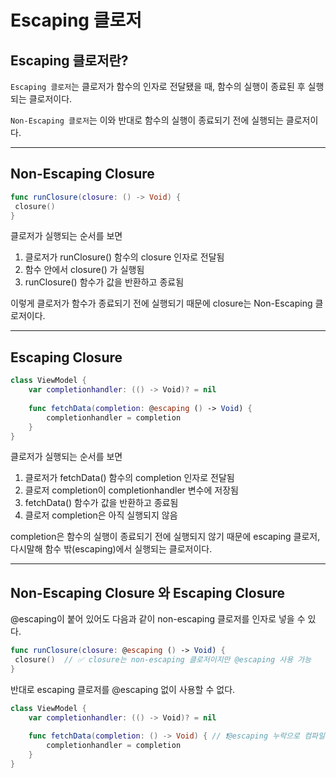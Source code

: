 # Escaping 클로저

## Escaping 클로저란?

`Escaping 클로저`는 클로저가 함수의 인자로 전달됐을 때, 함수의 실행이 종료된 후 실행되는 클로저이다.

`Non-Escaping 클로저`는 이와 반대로 함수의 실행이 종료되기 전에 실행되는 클로저이다.

***

## Non-Escaping Closure

```swift
func runClosure(closure: () -> Void) {
 closure()
}
```

클로저가 실행되는 순서를 보면

1. 클로저가 runClosure() 함수의 closure 인자로 전달됨
2. 함수 안에서 closure() 가 실행됨
3. runClosure() 함수가 값을 반환하고 종료됨

이렇게 클로저가 함수가 종료되기 전에 실행되기 때문에 closure는 Non-Escaping 클로저이다.

***

## Escaping Closure

```swift
class ViewModel {
    var completionhandler: (() -> Void)? = nil
    
    func fetchData(completion: @escaping () -> Void) {
        completionhandler = completion
    }
}
```

클로저가 실행되는 순서를 보면

1. 클로저가 fetchData() 함수의 completion 인자로 전달됨
2. 클로저 completion이 completionhandler 변수에 저장됨
3. fetchData() 함수가 값을 반환하고 종료됨
4. 클로저 completion은 아직 실행되지 않음

completion은 함수의 실행이 종료되기 전에 실행되지 않기 때문에 escaping 클로저, 다시말해 함수 밖(escaping)에서 실행되는 클로저이다.

***

## Non-Escaping Closure 와 Escaping Closure

@escaping이 붙어 있어도 다음과 같이 non-escaping 클로저를 인자로 넣을 수 있다.

```swift
func runClosure(closure: @escaping () -> Void) {
 closure()  // ✅ closure는 non-escaping 클로저이지만 @escaping 사용 가능
}
```

반대로 escaping 클로저를 @escaping 없이 사용할 수 없다.

```swift
class ViewModel {
    var completionhandler: (() -> Void)? = nil
    
    func fetchData(completion: () -> Void) { // ❗️@escaping 누락으로 컴파일 에러 발생!
        completionhandler = completion
    }
}
```